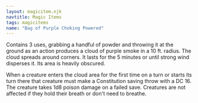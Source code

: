 ```yaml
---
layout: magicitem.njk
navtitle: Magic Items
tags: magicitems
name: "Bag of Purple Choking Powered"
---
```

Contains 3 uses, grabbing a handful of powder and throwing it at the ground as an action produces a cloud of purple smoke in a 10 ft. radius.  The cloud spreads around corners. It lasts for the 5 minutes or until strong wind disperses it. Its area is heavily obscured.

When a creature enters the cloud area for the first time on a turn or starts its turn there that creature must make a Constitution saving throw with a DC 16. The creature takes 1d8 poison damage on a failed save. Creatures are not affected if they hold their breath or don't need to breathe.
